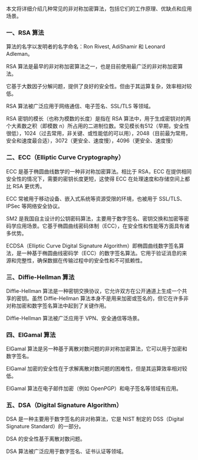 本文将详细介绍几种常见的非对称加密算法，包括它们的工作原理、优缺点和应用场景。

### 一、RSA 算法

算法的名字以发明者的名字命名：Ron Rivest, AdiShamir 和 Leonard Adleman。

RSA 算法是最早的非对称加密算法之一，也是目前使用最广泛的非对称加密算法。

它基于大数因子分解问题，提供了良好的安全性。但由于其运算复杂，效率相对较低。

RSA 算法被广泛应用于网络通信、电子签名、SSL/TLS 等领域。

RSA 密钥的模长（也称为模数的长度）是指在 RSA 算法中，用于生成密钥对的两个大素数之积（即模数 n）所占用的二进制位数。常见模长有512（早期，安全性很低），1024（过去常用，非关键、或性能低的可以用），2048（目前最为常用，安全和速度最合适），3072（更安全、速度慢），4096（更安全、速度慢）




### 二、ECC（Elliptic Curve Cryptography）

ECC 是基于椭圆曲线数学的一种非对称加密算法。相比于 RSA，ECC 在提供相同安全性的情况下，需要的密钥长度更短，这使得 ECC 在处理速度和存储空间上都比 RSA 更优秀。

ECC 常被用于移动设备、嵌入式系统等资源受限的环境，也被用于 SSL/TLS、IPSec 等网络安全协议。

SM2 是我国自主设计的公钥密码算法，主要用于数字签名、密钥交换和加密等密码学应用场景。它基于椭圆曲线密码体制（ECC），在安全性和性能等方面具有诸多优势。

ECDSA（Elliptic Curve Digital Signature Algorithm）即椭圆曲线数字签名算法，是一种基于椭圆曲线密码学（ECC）的数字签名算法。它用于验证消息的来源和完整性，确保数据在传输过程中的安全性和不可抵赖性。

### 三、Diffie-Hellman 算法

Diffie-Hellman 算法是一种密钥交换协议，它允许双方在公开通道上生成一个共享的密钥。虽然 Diffie-Hellman 算法本身不是用来加密或签名的，但它在许多非对称加密和数字签名算法中起到了关键作用。

Diffie-Hellman 算法被广泛应用于 VPN、安全通信等场景。

### 四、ElGamal 算法

ElGamal 算法是另一种基于离散对数问题的非对称加密算法，它可以用于加密和数字签名。

ElGamal 加密的安全性在于求解离散对数问题的困难性，但是其运算效率相对较低。

ElGamal 算法在电子邮件加密（例如 OpenPGP）和电子签名等领域有应用。

### 五、DSA（Digital Signature Algorithm）

DSA 是一种主要用于数字签名的非对称算法，它是 NIST 制定的 DSS（Digital Signature Standard）的一部分。

DSA 的安全性基于离散对数问题。

DSA 算法被广泛应用于数字签名、证书认证等领域。
